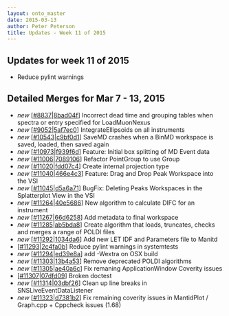 ```yaml
---
layout: onto_master
date: 2015-03-13
author: Peter Peterson
title: Updates - Week 11 of 2015
---
```

Updates for week 11 of 2015
---------------------------
* Reduce pylint warnings

Detailed Merges for Mar 7 - 13, 2015
------------------------------------
* *new* \[[#8837](http://trac.mantidproject.org/mantid/ticket/8837)\|[8bad04f](https://github.com/mantidproject/mantid/commit/8bad04fb7b17523c19d6df54b0ec77068171b440)\] Incorrect dead time and grouping tables when spectra or entry specified for LoadMuonNexus
* *new* \[[#9052](http://trac.mantidproject.org/mantid/ticket/9052)\|[5af7ec0](https://github.com/mantidproject/mantid/commit/5af7ec03debfc1a40cc03cf527e400d2d3dcef16)\] IntegrateEllipsoids on all instruments
* *new* \[[#10543](http://trac.mantidproject.org/mantid/ticket/10543)\|[c9bf0d1](https://github.com/mantidproject/mantid/commit/c9bf0d1acd8b871e069803abeb15a658694b059b)\] SaveMD crashes when a BinMD workspace is saved, loaded, then saved again
* *new* \[[#10973](http://trac.mantidproject.org/mantid/ticket/10973)\|[f939f6d](https://github.com/mantidproject/mantid/commit/f939f6de94243b54723b3dc496943da3ef6e6216)\] Feature: Initial box splitting of MD Event data
* *new* \[[#11006](http://trac.mantidproject.org/mantid/ticket/11006)\|[7089106](https://github.com/mantidproject/mantid/commit/7089106ad581b923b8d89d306ad10d9d9deef60a)\] Refactor PointGroup to use Group
* *new* \[[#11020](http://trac.mantidproject.org/mantid/ticket/11020)\|[fdd07c4](https://github.com/mantidproject/mantid/commit/fdd07c45fd20ad074a4d4130920ecc469e70e797)\] Create internal projection type
* *new* \[[#11040](http://trac.mantidproject.org/mantid/ticket/11040)\|[466e4c3](https://github.com/mantidproject/mantid/commit/466e4c3bb051126fd1b449de1ca71ba0be803313)\] Feature: Drag and Drop Peak Workspace into the VSI
* *new* \[[#11045](http://trac.mantidproject.org/mantid/ticket/11045)\|[d5a6a71](https://github.com/mantidproject/mantid/commit/d5a6a71bd0c9c4d130384556c67f0ea047715044)\] BugFix: Deleting Peaks Workspaces in the Splatterplot View in the VSI
* *new* \[[#11264](http://trac.mantidproject.org/mantid/ticket/11264)\|[40e5686](https://github.com/mantidproject/mantid/commit/40e5686e2dfb955e29bce57dc991eba86297a9f3)\] New algorithm to calculate DIFC for an instrument
* *new* \[[#11267](http://trac.mantidproject.org/mantid/ticket/11267)\|[66d6258](https://github.com/mantidproject/mantid/commit/66d62581d9dc4b1f1c0da9152135c5884c51e8ad)\] Add metadata to final workspace
* *new* \[[#11285](http://trac.mantidproject.org/mantid/ticket/11285)\|[ab5bda8](https://github.com/mantidproject/mantid/commit/ab5bda8a6b3e7777e5c4fad280adcccd91eee9a2)\] Create algorithm that loads, truncates, checks and merges a range of POLDI files
* *new* \[[#11292](http://trac.mantidproject.org/mantid/ticket/11292)\|[1034da6](https://github.com/mantidproject/mantid/commit/1034da6bb4c4e9b46b005b5e640ab113f3db064f)\] Add new LET IDF and Parameters file to Manitd
* \[[#11293](http://trac.mantidproject.org/mantid/ticket/11293)\|[2c4fa0b](https://github.com/mantidproject/mantid/commit/2c4fa0b27088e4b82fbe0401331f9ed57fdedbcd)\] Reduce pylint warnings in systemtests
* *new* \[[#11294](http://trac.mantidproject.org/mantid/ticket/11294)\|[ed39e8a](https://github.com/mantidproject/mantid/commit/ed39e8a378dc01c29a20273382cd23521605b02c)\] add -Wextra on OSX build
* *new* \[[#11303](http://trac.mantidproject.org/mantid/ticket/11303)\|[13b4a53](https://github.com/mantidproject/mantid/commit/13b4a5309b58af395ad8a0c5a80f1addd091d4b0)\] Remove deprecated POLDI algorithms
* *new* \[[#11305](http://trac.mantidproject.org/mantid/ticket/11305)\|[ae40a6c](https://github.com/mantidproject/mantid/commit/ae40a6ca4f95612f98d5bfbf2f8c70a3e405240f)\] Fix remaning ApplicationWindow Coverity issues
* \[[#11307](http://trac.mantidproject.org/mantid/ticket/11307)\|[07dfd09](https://github.com/mantidproject/mantid/commit/07dfd09acb9c3fd365e10b2035599af4442ed5b4)\] Broken doctest
* *new* \[[#11314](http://trac.mantidproject.org/mantid/ticket/11314)\|[03dbf26](https://github.com/mantidproject/mantid/commit/03dbf266d660c1d7a0548eacdfd3599c13651f79)\] Clean up line breaks in SNSLiveEventDataListener
* *new* \[[#11323](http://trac.mantidproject.org/mantid/ticket/11323)\|[d7381b2](https://github.com/mantidproject/mantid/commit/d7381b26d799d3606f123a1f2e120724723996c8)\] Fix remaining coverity issues in MantidPlot / Graph.cpp + Cppcheck issues (1.68)
